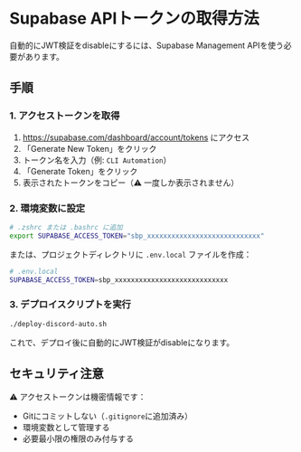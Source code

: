 # Supabase APIトークンの取得方法

自動的にJWT検証をdisableにするには、Supabase Management APIを使う必要があります。

## 手順

### 1. アクセストークンを取得

1. https://supabase.com/dashboard/account/tokens にアクセス
2. 「Generate New Token」をクリック
3. トークン名を入力（例: `CLI Automation`）
4. 「Generate Token」をクリック
5. 表示されたトークンをコピー（⚠️ 一度しか表示されません）

### 2. 環境変数に設定

```bash
# .zshrc または .bashrc に追加
export SUPABASE_ACCESS_TOKEN="sbp_xxxxxxxxxxxxxxxxxxxxxxxxxxxx"
```

または、プロジェクトディレクトリに `.env.local` ファイルを作成：

```bash
# .env.local
SUPABASE_ACCESS_TOKEN=sbp_xxxxxxxxxxxxxxxxxxxxxxxxxxxx
```

### 3. デプロイスクリプトを実行

```bash
./deploy-discord-auto.sh
```

これで、デプロイ後に自動的にJWT検証がdisableになります。

## セキュリティ注意

⚠️ アクセストークンは機密情報です：
- Gitにコミットしない（`.gitignore`に追加済み）
- 環境変数として管理する
- 必要最小限の権限のみ付与する

